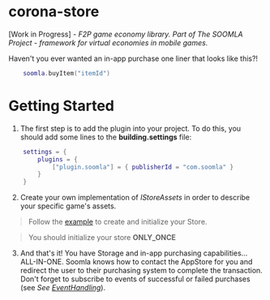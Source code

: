 corona-store
============

[Work in Progress]  *- F2P game economy library. Part of The SOOMLA Project - framework for virtual economies in mobile games.*

Haven't you ever wanted an in-app purchase one liner that looks like this?!
```lua
    soomla.buyItem("itemId")
```

Getting Started
============

1. The first step is to add the plugin into your project. To do this, you should add some lines to the **building.settings** file:
```lua
    settings = {
        plugins = {
            ["plugin.soomla"] = { publisherId = "com.soomla" }
        }
    }
```
2. Create your own implementation of *IStoreAssets* in order to describe your specific game's assets.

> Follow the [example](https://github.com/soomla/corona-store/blob/master/Examples/muffins_assets.lua) to create and initialize your Store.

> You should initialize your store **ONLY_ONCE** 

3. And that's it! You have Storage and in-app purchasing capabilities... ALL-IN-ONE. Soomla knows how to contact the AppStore for you and redirect the user to their purchasing system to complete the transaction. Don't forget to subscribe to events of successful or failed purchases (see *See [EventHandling](\*)*).
